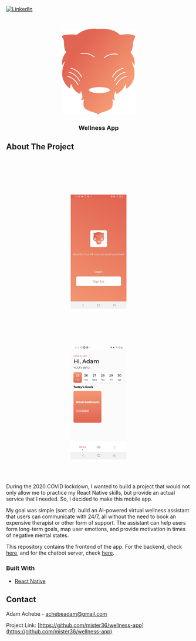 [![LinkedIn][linkedin-shield]][linkedin-url]



<!-- PROJECT LOGO -->
<br />
<p align="center">
    <img src="src/assets/images/splash_icon.png" alt="Logo" >

  <h3 align="center">Wellness App</h3>

## About The Project

<div align="center" width="100%">
<img align="center" width="30%" src="screenshot_1.jpg" alt="Image" style="padding:100px;">
<img align="center" width="30%" src="screenshot_2.jpg" alt="Image">
</div>

<br />
<br />
<br />


During the 2020 COVID lockdown, I wanted to build a project that would not only allow me to practice my React Native skills, but provide an actual service that I needed. So, I decided to make this mobile app.

My goal was simple (sort of): build an AI-powered virtual wellness assistant that users can communicate with 24/7, all without the need to book an expensive therapist or other form of support. The assistant can help users form long-term goals, map user emotions, and provide motivation in times of negative mental states. 

This repository contains the frontend of the app. For the backend, check [here](https://github.com/mister36/wellness-api), and for the chatbot server, check [here](https://github.com/mister36/wellness-chatbot).

### Built With

* [React Native](https://getbootstrap.com)



<!-- CONTACT -->
## Contact

Adam Achebe -  achebeadam@gmail.com

Project Link: [https://github.com/mister36/wellness-app](https://github.com/mister36/wellness-app)








<!-- MARKDOWN LINKS & IMAGES -->
<!-- https://www.markdownguide.org/basic-syntax/#reference-style-links -->
[contributors-shield]: https://img.shields.io/github/contributors/othneildrew/Best-README-Template.svg?style=for-the-badge
[contributors-url]: https://github.com/othneildrew/Best-README-Template/graphs/contributors
[forks-shield]: https://img.shields.io/github/forks/othneildrew/Best-README-Template.svg?style=for-the-badge
[forks-url]: https://github.com/othneildrew/Best-README-Template/network/members
[stars-shield]: https://img.shields.io/github/stars/othneildrew/Best-README-Template.svg?style=for-the-badge
[stars-url]: https://github.com/othneildrew/Best-README-Template/stargazers
[issues-shield]: https://img.shields.io/github/issues/othneildrew/Best-README-Template.svg?style=for-the-badge
[issues-url]: https://github.com/othneildrew/Best-README-Template/issues
[license-shield]: https://img.shields.io/github/license/othneildrew/Best-README-Template.svg?style=for-the-badge
[license-url]: https://github.com/othneildrew/Best-README-Template/blob/master/LICENSE.txt
[linkedin-shield]: https://img.shields.io/badge/-LinkedIn-black.svg?style=for-the-badge&logo=linkedin&colorB=555
[linkedin-url]: https://www.linkedin.com/in/adam-achebe/
[product-screenshot]: images/screenshot.png
